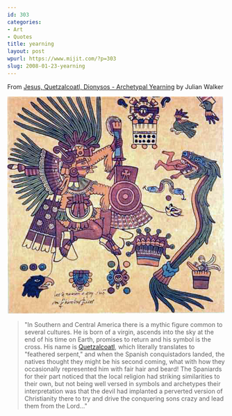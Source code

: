 ```yaml
---
id: 303
categories:
- Art
- Quotes
title: yearning
layout: post
wpurl: https://www.mijit.com/?p=303
slug: 2008-01-23-yearning
---
```

From <a href="https://julianwalkeryoga.zaadz.com/blog/2007/12/jesus_quetzalcoatl_dionysos_-_archetypal_yearning">Jesus, Quetzalcoatl, Dionysos - Archetypal Yearning</a> by Julian Walker

<img src='/images/2007/12/quetzalcoatl13.jpg' alt='quetzalcoatl13.jpg' />

<blockquote>"In Southern and Central America there is a mythic figure common to several cultures. He is born of a virgin, ascends into the sky at the end of his time on Earth, promises to return and his symbol is the cross. His name is <a href="https://en.wikipedia.org/wiki/Quetzalcoatl">Quetzalcoatl</a>, which literally translates to "feathered serpent," and when the Spanish conquistadors landed, the natives thought they might be his second coming, what with how they occasionally represented him with fair hair and beard! The Spaniards for their part noticed that the local religion had striking similarities to their own, but not being well versed in symbols and archetypes their interpretation was that the devil had implanted a perverted version of Christianity there to try and drive the conquering sons crazy and lead them from the Lord..."</blockquote>
